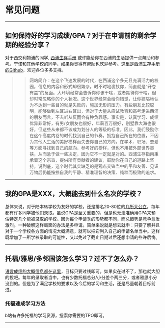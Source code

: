 # 常见问题

***

## 如何保持好的学习成绩/GPA？对于在申请前的剩余学期的经验分享？

对于西交利物浦的同学, [西浦生存手册](https://www.xjtludiy.wiki/) 或许能给你在西浦的生活提供一点帮助和参考。宁诺和其他学校的同学，如果你觉得有帮助也欢迎参考。[这里是西浦生存手册的Github](https://github.com/DylanLIiii/XJTLU-manual)，欢迎各位多多支持。

>>网站简介：在这个飞速发展的时代，在西浦这个多元且充满活力的校园，信息的内容和形式却很繁杂，时不时地裹挟你，简直就是“开卷有益”的反面。大环境经常会告诉你你该干啥，或者期待你干啥，但却时常忽略你的个人状况。这个世界经常会给你错觉，让你狭隘地认为不达到一些目的就是失败的，施加无形的压力。有些朋友比较聪明，能够做到左耳进右耳出，但对于大量从应试教育和高考走进西浦的朋友而言，不去听从反而会有种负罪感。事实是，认真学习、成绩优异非常好，有男/女朋友也很好，年薪百万很好，别墅靠大海也很好，但这些从来都不该成为划分人的等级的标准。因此，我们鼓励你在这个高度内卷的时代找到自己的节奏，拥抱自己所在的位置，不因为其他人生活的美好模样而失去你自己的方向，在学术、职场、恋爱等方面寻找到自己的航向，参考好的榜样，但也不用被外部世界裹挟，从而急于做一些决定，因为它不一定就是对的。西浦生存指南秉承着这个宗旨，提供所有贡献者的建议，鼓励你在自己的道路上坚持。说到底，这个时代其实缺乏的是观点交锋当中的平和友善、见识万物后仍能按捺自我的平静、精准理智的决策、纯粹而极致的追求。

***

## 我的GPA是XXX，大概能去到什么名次的学校？

总体来说，对于陆本转学较为友好的学校，还是排名20-80位的[几所大公立](/school)，每年都有许多同学被他们录取。虽说GPA是至关重要的，但是也无法准确用GPA来预估特定几个能被录取的学校。因为每个申请季的形势都不同，而总趋势是竞争愈发激烈。一种破解这样局面的办法是多申请。简单来说就是想去就申：只要了解并且对于一个学校各方面的情况大概满意，就可以把它列入自己的申请名单当中。这样既增加了一所学校录取的可能性，又以免过了截止日期过后还想申请的些许后悔。

***

## 托福/雅思/多邻国该怎么学习？过不了怎么办？

[语言成绩的大概信息都在这里](/material)，目标只要过线即可。如果实在过不了，那也就大胆的投吧。每年的录取者当中，也有少数托福总分/小分差个两三分，或者雅思小分没到的。但是为了满足学校的要求以及今后的学习和生活，还是尽量朝着目标前进。

### 托福速成学习方法

b站有许多托福的学习资源，搜索你需要的TPO即可。
***
